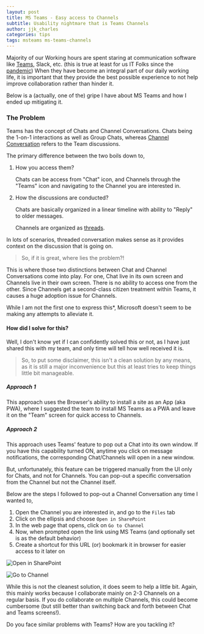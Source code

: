 ```yaml
---
layout: post
title: MS Teams - Easy access to Channels
subtitle: Usability nightmare that is Teams Channels
author: jjk_charles
categories: tips
tags: msteams ms-teams-channels
---
```


Majority of our Working hours are spent staring at communication software like [Teams](https://www.microsoft.com/en-us/microsoft-teams), Slack, etc. (this is true at least for us IT Folks since the [pandemic](https://en.wikipedia.org/wiki/COVID-19)) When they have become an integral part of our daily working life, it is important that they provide the best possible experience to not help improve collaboration rather than hinder it.

Below is a (actually, one of the) gripe I have about MS Teams and how I ended up mitigating it.

### The Problem 
Teams has the concept of Chats and Channel Conversations. Chats being the 1-on-1 interactions as well as Group Chats, whereas [Channel Conversation](https://support.microsoft.com/en-us/office/first-things-to-know-about-channels-in-microsoft-teams-8e7b8f6f-0f0d-41c2-9883-3dc0bd5d4cda) refers to the Team discussions. 

The primary difference between the two boils down to,
1. How you access them?
    
    Chats can be access from "Chat" icon, and Channels through the "Teams" icon and navigating to the Channel you are interested in.

2. How the discussions are conducted?

    Chats are basically organized in a linear timeline with ability to "Reply" to older messages.

    Channels are organized as [threads](https://en.wikipedia.org/wiki/Conversation_threading).

In lots of scenarios, threaded conversation makes sense as it provides context on the discussion that is going on.

> So, if it is great, where lies the problem?!

This is where those two distinctions between Chat and Channel Conversations come into play. For one, Chat live in its own screen and Channels live in their own screen. There is no ability to access one from the other. Since Channels get a second-class citizen treatment within Teams, it causes a huge adoption issue for Channels.

While I am not the first one to express this*, Microsoft doesn't seem to be making any attempts to alleviate it. 


#### How did I solve for this?
Well, I don't know yet if I can confidently solved this or not, as I have just shared this with my team, and only time will tell how well received it is.

> So, to put some disclaimer, this isn't a clean solution by any means, as it is still a major inconvenience but this at least tries to keep things little bit manageable.

##### Approach 1
This approach uses the Browser's ability to install a site as an App (aka PWA), where I suggested the team to install MS Teams as a PWA and leave it on the "Team" screen for quick access to Channels.

##### Approach 2
This approach uses Teams' feature to pop out a Chat into its own window. If you have this capability turned ON, anytime you click on message notifications, the corresponding Chat/Channels will open in a new window.

But, unfortunately, this feature can be triggered manually from the UI only for Chats, and not for Channels. You can pop-out a specific conversation from the Channel but not the Channel itself.

Below are the steps I followed to pop-out a Channel Conversation any time I wanted to,

1. Open the Channel you are interested in, and go to the `Files` tab
2. Click on the ellipsis and choose `Open in SharePoint`
3. In the web page that opens, click on `Go to Channel`
4. Now, when prompted open the link using MS Teams (and optionally set is as the default behavior)
5. Create a shortcut for this URL (or) bookmark it in browser for easier access to it later on

![Open in SharePoint](https://i.postimg.cc/65M4xBNM/image.png 'Open in SharePoint' )

![Go to Channel](https://i.postimg.cc/mrzmFdwG/image.png 'Go to Channel' )

While this is not the cleanest solution, it does seem to help a little bit. Again, this mainly works because I collaborate mainly on 2-3 Channels on a regular basis. If you do collaborate on multiple Channels, this could become cumbersome (but still better than switching back and forth between Chat and Teams screens!).

Do you face similar problems with Teams? How are you tackling it?